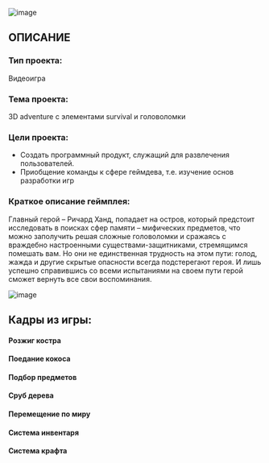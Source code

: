 ![image](https://user-images.githubusercontent.com/76452124/163465151-7c25a900-1bf6-4a05-88b8-a50a396809b8.png)

## **ОПИСАНИЕ**

### **Тип проекта:** 
Видеоигра 
 
### **Тема проекта:**
3D adventure с элементами survival и головоломки

### Цели проекта:
 * Создать программный продукт, служащий для развлечения пользователей.    
 * Приобщение команды к сфере геймдева, т.е. изучение основ разработки игр
  
    
### **Краткое описание геймплея:**
 Главный герой – Ричард Ханд, попадает на остров, который предстоит исследовать в поисках сфер памяти – мифических предметов, что можно заполучить решая сложные головоломки и сражаясь с враждебно настроенными существами-защитниками, стремящимся помешать вам. Но они не единственная трудность на этом пути: голод, жажда и другие скрытые опасности всегда подстерегают героя. И лишь успешно справившись со всеми испытаниями на своем пути герой сможет вернуть все свои воспоминания.

![image](https://user-images.githubusercontent.com/76452124/163466665-566ee54f-08d5-4f20-a4ca-0cf78a9b09b1.png)

## **Кадры из игры:**
#### Розжиг костра 
#### Поедание кокоса
#### Подбор предметов
#### Сруб дерева
#### Перемещение по миру 
#### Система инвентаря
#### Система крафта
